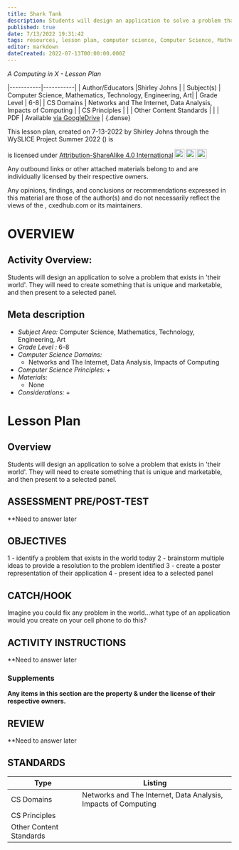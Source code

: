 ```yaml
---
title: Shark Tank
description: Students will design an application to solve a problem that exists in 'their world'. They will need to create something that is unique and marketable, and then present to a selected panel.
published: true
date: 7/13/2022 19:31:42
tags: resources, lesson plan, computer science, Computer Science, Mathematics, Technology, Engineering, Art 
editor: markdown
dateCreated: 2022-07-13T00:00:00.000Z
---
```

*A Computing in X - Lesson Plan*

|-----------|-----------|
| Author/Educators |Shirley Johns |
| Subject(s) | Computer Science, Mathematics, Technology, Engineering, Art|
| Grade Level | 6-8|
| CS Domains | Networks and The Internet, Data Analysis, Impacts of Computing |
| CS Principles |  |
| Other Content Standards |  | 
| PDF | Available [via GoogleDrive]() |
{.dense}






This lesson plan, created on 7-13-2022 by Shirley Johns through the  WySLICE Project Summer 2022 () is  <p xmlns:cc="http://creativecommons.org/ns#" >  is licensed under <a href="http://creativecommons.org/licenses/by-sa/4.0/?ref=chooser-v1" target="_blank" rel="license noopener noreferrer" style="display:inline-block;">Attribution-ShareAlike 4.0 International<img style="height:22px!important;margin-left:3px;vertical-align:text-bottom;" src="https://mirrors.creativecommons.org/presskit/icons/cc.svg?ref=chooser-v1"><img style="height:22px!important;margin-left:3px;vertical-align:text-bottom;" src="https://mirrors.creativecommons.org/presskit/icons/by.svg?ref=chooser-v1"><img style="height:22px!important;margin-left:3px;vertical-align:text-bottom;" src="https://mirrors.creativecommons.org/presskit/icons/sa.svg?ref=chooser-v1"></a></p>


Any outbound links or other attached materials belong to and are individually licensed by their respective owners. 


Any opinions, findings, and conclusions or recommendations expressed in this material are those of the author(s) and do not necessarily reflect the views of the , cxedhub.com or its maintainers.


# OVERVIEW
## Activity Overview:  
Students will design an application to solve a problem that exists in 'their world'. They will need to create something that is unique and marketable, and then present to a selected panel.
## Meta description
+ *Subject Area:* Computer Science, Mathematics, Technology, Engineering, Art 
+ *Grade Level :* 6-8 
+ *Computer Science Domains:*
   + Networks and The Internet, Data Analysis, Impacts of Computing
+ *Computer Science Principles:*
   + 
+ *Materials:* 
   + None
+ *Considerations:*
   + 


# Lesson Plan
## Overview
Students will design an application to solve a problem that exists in 'their world'. They will need to create something that is unique and marketable, and then present to a selected panel.
## ASSESSMENT PRE/POST-TEST
**Need to answer later
## OBJECTIVES
1 - identify a problem that exists in the world today
2 - brainstorm multiple ideas to provide a resolution to the problem identified
3 - create a poster representation of their application
4 - present idea to a selected panel


## CATCH/HOOK
Imagine you could fix any problem in the world...what type of an application would you create on your cell phone to do this?


## ACTIVITY INSTRUCTIONS
**Need to answer later


### Supplements
**Any items in this section are the property & under the license of their respective owners.**






## REVIEW
**Need to answer later
## STANDARDS        
| Type | Listing | 
|-----------|-----------|
| CS Domains  | Networks and The Internet, Data Analysis, Impacts of Computing|
| CS Principles   | |
| Other Content Standards |   |